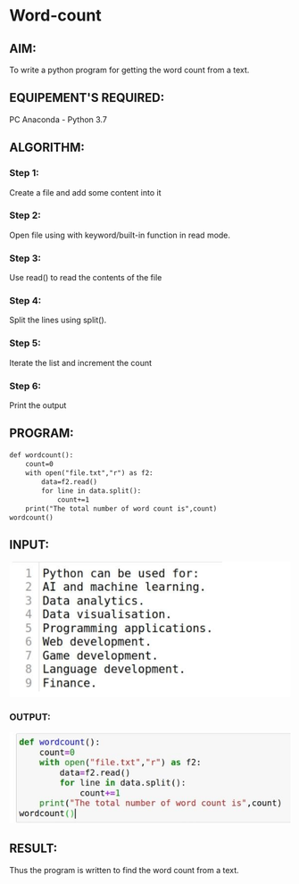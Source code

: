 # Word-count
## AIM:
To write a python program for getting the word count from a text.
## EQUIPEMENT'S REQUIRED: 
PC
Anaconda - Python 3.7
## ALGORITHM: 
### Step 1:
Create a file and add some content into it

### Step 2: 
Open file using with keyword/built-in function in read mode.
 
### Step 3: 
Use read() to read the contents of the file

### Step 4:  
Split the lines using split().

### Step 5: 
Iterate the list and increment the count

### Step 6: 
Print the output

## PROGRAM:
```
def wordcount():
    count=0
    with open("file.txt","r") as f2:
        data=f2.read()
        for line in data.split():
            count+=1
    print("The total number of word count is",count)
wordcount()
```
## INPUT:
![input](fileinput.png)

### OUTPUT:
![output](file1output.png)



## RESULT:
Thus the program is written to find the word count from a text.
